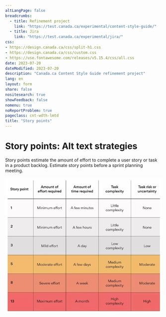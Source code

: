 ```yaml
---
altLangPage: false
breadcrumbs:
  - title: Refinement project
    link: "https://test.canada.ca/experimental/content-style-guide/"
  - title: Jira
    link: "https://test.canada.ca/experimental/jira/"    
css:
- https://design.canada.ca/css/split-h1.css
- https://design.canada.ca/css/custom.css
- https://use.fontawesome.com/releases/v5.15.4/css/all.css
date: 2023-07-20
dateModified: 2023-07-20
description: "Canada.ca Content Style Guide refinement project"
lang: en
layout: form
share: false
nositesearch: true
showFeedback: false
nomenu: true
noReportProblem: true
pageclass: cnt-wdth-lmtd
title: "Story points"
---
```

<h1 property="name" id="wb-cont" dir="ltr"><span class="stacked"><span>Story points</span>: <span>Alt text strategies</span></span></h1>
<p>Story points estimate the amount of effort to complete a user story or task in a product backlog.   Estimate story points before a sprint planning meeting.</p>
<div class="col-md-8">
  <div class="panel panel-default">
    <div class="panel-body"> <img src="./images/story-points.png" class="img-responsive" alt="Story point matrix"> </div>
  </div>
</div>
